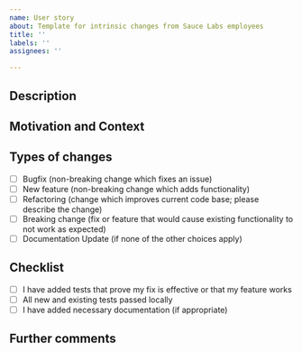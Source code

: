 ```yaml
---
name: User story
about: Template for intrinsic changes from Sauce Labs employees
title: ''
labels: ''
assignees: ''

---
```


<!--- Provide a general summary of your user story in the Title above -->
## Description
<!--- Describe quickly the changes --->


## Motivation and Context
<!--- Why is this change required? What problem does it solve? -->


## Types of changes
<!--- What types of changes does your code introduce? Put an `x` in all the boxes that apply: -->

- [ ] Bugfix (non-breaking change which fixes an issue)
- [ ] New feature (non-breaking change which adds functionality)
- [ ] Refactoring (change which improves current code base; please describe the change)
- [ ] Breaking change (fix or feature that would cause existing functionality to not work as expected)
- [ ] Documentation Update (if none of the other choices apply)

## Checklist
<!--- Go over all the following points, and put an `x` in all the boxes that apply. -->

- [ ] I have added tests that prove my fix is effective or that my feature works
- [ ] All new and existing tests passed locally
- [ ] I have added necessary documentation (if appropriate)

## Further comments
